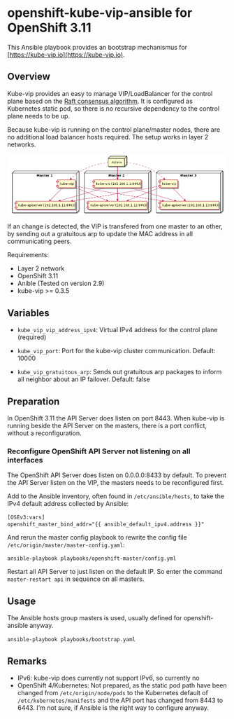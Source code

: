 # openshift-kube-vip-ansible for OpenShift 3.11

This Ansible playbook provides an bootstrap mechanismus for [https://kube-vip.io](https://kube-vip.io).

## Overview

Kube-vip provides an easy to manage VIP/LoadBalancer for the control plane based on the [Raft consensus algorithm](https://en.wikipedia.org/wiki/Raft_%28computer_science%29). It is configured as Kubernetes static pod, so there is no recursive dependency to the control plane needs to be up.

Because kube-vip is running on the control plane/master nodes, there are no additional load balancer hosts required. The setup works in layer 2 networks.

![Overview](overview.png "Overview")

If an change is detected, the VIP is transfered from one master to an other, by sending out a gratuitous arp to update the MAC address in all communicating peers. 

Requirements:
* Layer 2 network
* OpenShift 3.11
* Anible (Tested on version 2.9)
* kube-vip >= 0.3.5

## Variables

* `kube_vip_vip_address_ipv4`: Virtual IPv4 address for the control plane (required)

* `kube_vip_port`: Port for the kube-vip cluster communication.
  Default: 10000

* `kube_vip_gratuitous_arp`: Sends out gratuitous arp packages to inform
  all neighbor about an IP failover. Default: false

## Preparation

In OpenShift 3.11 the API Server does listen on port 8443. When kube-vip is running beside the API Server on the masters,
there is a port conflict, without a reconfiguration.

### Reconfigure OpenShift API Server not listening on all interfaces

The OpenShift API Server does listen on 0.0.0.0:8433 by default. To prevent the API Server listen on the VIP, the masters needs to be reconfigured first.

Add to the Ansible inventory, often found in `/etc/ansible/hosts`, to take the IPv4 default address collected by Ansible:
```
[OSEv3:vars]
openshift_master_bind_addr="{{ ansible_default_ipv4.address }}"
```

And rerun the master config playbook to rewrite the config file `/etc/origin/master/master-config.yaml`:
```
ansible-playbook playbooks/openshift-master/config.yml
```

Restart all API Server to just listen on the default IP. So enter the command `master-restart api` in sequence on all masters.

## Usage

The Ansible hosts group masters is used, usually defined for openshift-ansible anyway.

`ansible-playbook playbooks/bootstrap.yaml`

## Remarks

* IPv6: kube-vip does currently not support IPv6, so currently no
* OpenShift 4/Kubernetes: Not prepared, as the static pod path have been changed from `/etc/origin/node/pods` to the Kubernetes default of `/etc/kubernetes/manifests` and the API port has changed from 8443 to 6443. I'm not sure, if Ansible is the right way to configure anyway.
